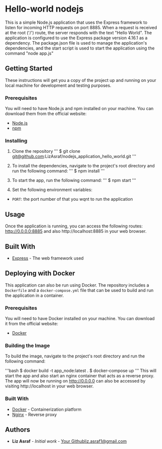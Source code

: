 # Hello-world nodejs

This is a simple Node.js application that uses the Express framework to listen for incoming HTTP requests on port 8885. 
When a request is received at the root ('/') route, the server responds with the text "Hello World". 
The application is configured to use the Express package version 4.16.1 as a dependency. 
The package.json file is used to manage the application's dependencies, and the start script is used to start the application using the command "node app.js"

## Getting Started

These instructions will get you a copy of the project up and running on your local machine for development and testing purposes.

### Prerequisites

You will need to have Node.js and npm installed on your machine.
You can download them from the official website:
- [Node.js](https://nodejs.org/en/)
- [npm](https://www.npmjs.com/)

### Installing

1. Clone the repository
'''
    $ git clone git@github.com:LizAsraf/nodejs_application_hello_world.git
'''

2. To install the dependencies, navigate to the project's root directory and run the following command:
'''
    $ npm install
'''

3. To start the app, run the following command:
'''
    $ npm start
'''

4. Set the following environment variables:
- `PORT`: the port number of that you wqnt to run the application


## Usage

Once the application is running, you can access the following routes:
http://0.0.0.0:8885 and also http://localhost:8885 in your web browser.

## Built With

* [Express](https://expressjs.com/) - The web framework used


## Deploying with Docker

This application can also be run using Docker. The repository includes a `Dockerfile` and a `docker-compose.yml` file that can be used to build and run the application in a container.

### Prerequisites

You will need to have Docker installed on your machine. You can download it from the official website:

- [Docker](https://www.docker.com/)

### Building the Image

To build the image, navigate to the project's root directory and run the following command:

'''bash
    $ docker build -t app_node:latest .
    $ docker-compose up
'''
This will start the app and also start an nginx container that acts as a reverse proxy. 
The app will now be running on http://0.0.0.0 can also be accessed by visiting http://localhost in your web browser.

### Built With

- [Docker](https://www.docker.com/) - Containerization platform
- [Nginx](https://www.nginx.com/) - Reverse proxy

## Authors

* **Liz Asraf** - *Initial work* - [Your Github](https://github.com/LizAsraf/)[liz.asraf1@gmail.com](mailto:liz.asraf1@gmail.com)